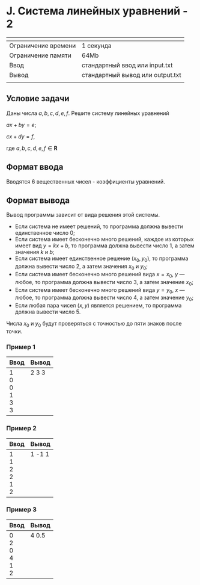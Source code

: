 # J. Система линейных уравнений - 2

[]()|[]()
-------------------|---
Ограничение времени|	1 секунда
Ограничение памяти |	64Mb
Ввод               |	стандартный ввод или input.txt
Вывод              |	стандартный вывод или output.txt
[]()|[]()

## Условие задачи
Даны числа $a, b, c, d, e, f$. Решите систему линейных уравнений

$ax + by = e;$

$cx + dy = f,$

где $a, b, c, d, e, f \in \mathbf{R}$

## Формат ввода
Вводятся 6 вещественных чисел - коэффициенты уравнений.

## Формат вывода
Вывод программы зависит от вида решения этой системы. 
- Если система не имеет решений, то программа должна вывести единственное число $0$;
- Если система имеет бесконечно много решений, каждое из которых имеет вид $y=kx+b$, то программа должна вывести число $1$, а затем значения $k$ и $b$;
- Если система имеет единственное решение $(x_0,y_0)$, то программа должна вывести число $2$, а затем значения $x_0$ и $y_0$; 
- Если система имеет бесконечно много решений вида $x=x_0$, $y$ — любое, то программа должна вывести число $3$, а затем значение $x_0$; 
- Если система имеет бесконечно много решений вида $y=y_0$, $x$ — любое, то программа должна вывести число $4$, а затем значение $y_0$;
- Если любая пара чисел $(x,y)$ является решением, то программа должна вывести число $5$.

Числа $x_0$ и $y_0$ будут проверяться с точностью до пяти знаков после точки.

### Пример 1
Ввод|Вывод
---|---
1<br>0<br>0<br>1<br>3<br>3|2 3 3<br><br><br><br><br><br>
[]()

### Пример 2
Ввод|Вывод
---|---
1<br>1<br>2<br>2<br>1<br>2|1 -1 1<br><br><br><br><br><br>
[]()

### Пример 3
Ввод|Вывод
---|---
0<br>2<br>0<br>4<br>1<br>2|4 0.5<br><br><br><br><br><br>
[]()
